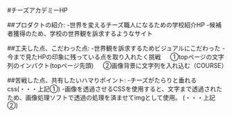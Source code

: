 #チーズアカデミーHP

##プロダクトの紹介:
-世界を変えるチーズ職人になるための学校紹介HP
-候補者獲得のため、学校の世界観を訴求するようなサイト


##工夫した点、こだわった点:
-世界観を訴求するためビジュアルにこだわった
-今まで見たHPの印象に残っている点を取り入れたく挑戦
　 ①topページの文字列のインパクト(topページ先頭)
　 ②画像背景に文字列を入れ込む（COURSE）


##苦戦した点、共有したいハマりポイント:
-チーズがたらりと垂れるcss(・・・上記①)
-画像を透過させるCSSを使用すると、文字まで透過されたため、画像処理ソフトで透過の処理を済ませてimgとして使用。
(・・・上記②)



